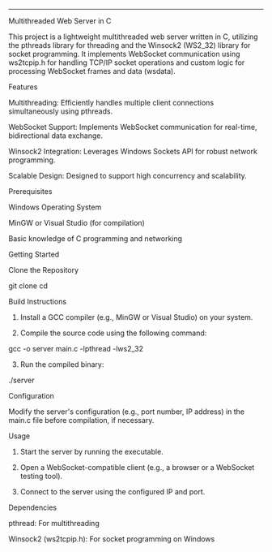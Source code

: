 

---

Multithreaded Web Server in C

This project is a lightweight multithreaded web server written in C, utilizing the pthreads library for threading and the Winsock2 (WS2_32) library for socket programming. It implements WebSocket communication using ws2tcpip.h for handling TCP/IP socket operations and custom logic for processing WebSocket frames and data (wsdata).

Features

Multithreading: Efficiently handles multiple client connections simultaneously using pthreads.

WebSocket Support: Implements WebSocket communication for real-time, bidirectional data exchange.

Winsock2 Integration: Leverages Windows Sockets API for robust network programming.

Scalable Design: Designed to support high concurrency and scalability.


Prerequisites

Windows Operating System

MinGW or Visual Studio (for compilation)

Basic knowledge of C programming and networking


Getting Started

Clone the Repository

git clone <repository-url>
cd <repository-name>

Build Instructions

1. Install a GCC compiler (e.g., MinGW or Visual Studio) on your system.


2. Compile the source code using the following command:

gcc -o server main.c -lpthread -lws2_32


3. Run the compiled binary:

./server



Configuration

Modify the server's configuration (e.g., port number, IP address) in the main.c file before compilation, if necessary.


Usage

1. Start the server by running the executable.


2. Open a WebSocket-compatible client (e.g., a browser or a WebSocket testing tool).


3. Connect to the server using the configured IP and port.




Dependencies

pthread: For multithreading

Winsock2 (ws2tcpip.h): For socket programming on Windows


